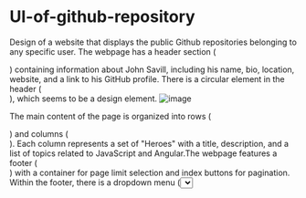 # UI-of-github-repository
Design of a website that displays the public Github repositories belonging to any specific user.
The webpage has a header section (<div class="head">) containing information about John Savill, including his name, bio, location, website, and a link to his GitHub profile.
There is a circular element in the header (<div class="circle">), which seems to be a design element.
![image](https://github.com/Devyani3604/UI-of-github-repository/assets/138038012/858be5ef-a335-4269-beaa-3c6cda77675c)

The main content of the page is organized into rows (<div class="row1">) and columns (<div class="col">). Each column represents a set of "Heroes" with a title, description, and a list of topics related to JavaScript and Angular.The webpage features a footer (<div class="footer">) with a container for page limit selection and index buttons for pagination.
Within the footer, there is a dropdown menu (<select>) for selecting the number of repositories to display and index buttons for navigating between pages. The page includes JavaScript files (<script> tags) for functionality, including a custom script (script.js) and dependencies such as jQuery and Bootstrap.It's important to note that there is a duplicate inclusion of the jQuery library; you may consider removing one of them to avoid redundancy.The Bootstrap and Popper.js libraries are also included for styling and additional functionality.
The code seems to be a part of a larger project aimed at presenting GitHub repository information in a user-friendly manner.

